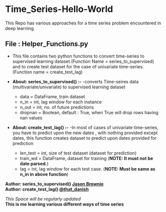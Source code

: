 # Time_Series-Hello-World
This Repo has various approaches for a time series problem encountered in deep learning.  
## File : Helper_Functions.py
- This file contains two python functions to convert time-series to supervised learning dataset.(Function Name = series_to_supervised)    
  and to create test dataset for the case of univariate time-series.(Function name = create_test_lag)  
  
- **About: series_to_supervised() :-**
  -converts Time-seires data (multivariate/univariate) to supervised learning dataset
  - data = DataFrame, train dataset
  - n_in = int, lag window for each instance
  - n_out = int, no. of future predictions
  - dropnan = Boolean, default : True, when True will drop rows having nan values

- **About: create_test_lag() :-**
  -In most of cases of univariate time-series, you have to predict upon the new dates , with nothing provided except dates, this function creates dataset to predict upon dates provided for prediction
  - len_test = int, size of  test dataset (dataset for prediction)
  - train_wd = DataFrame, dataset for training (**NOTE: It must not be date parsed.**)
  - lag = int, lag window for each test case. (**NOTE: Must be same as n_in in above function**)
  
**Author: series_to_supervised() [Jason Brownie](https://machinelearningmastery.com/about/)**  
**Author: create_test_lag() [@that_danish](https://https://github.com/thatdanish/)**   


*This Space will be regularly updated*  
**This is me learning various different ways of time series**
